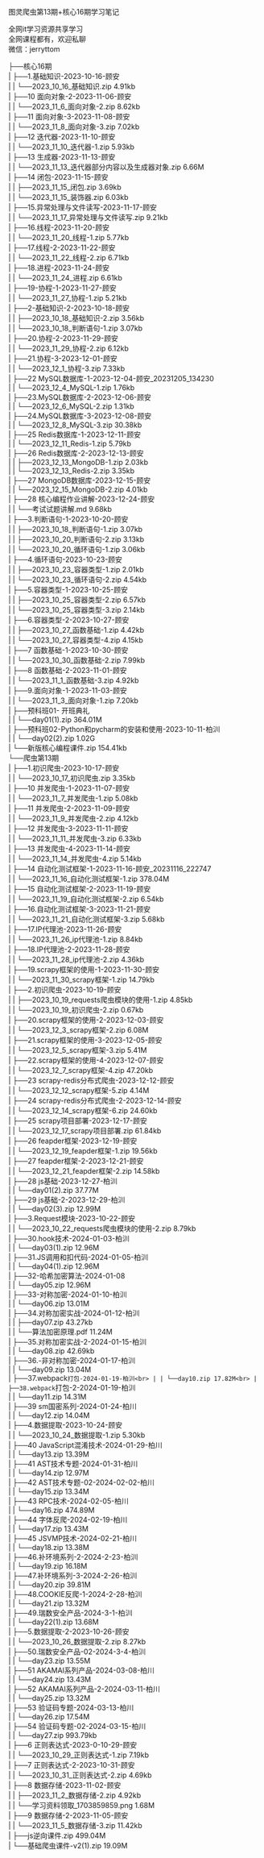 图灵爬虫第13期+核心16期学习笔记

全网it学习资源共享学习<br>全网课程都有，欢迎私聊<br>微信：jerryttom<br>

├──核心16期<br> | ├──1.基础知识-2023-10-16-顾安<br> | | └──2023_10_16_基础知识.zip 4.91kb<br> | ├──10 面向对象-2-2023-11-06-顾安<br> | | └──2023_11_6_面向对象-2.zip 8.62kb<br> | ├──11 面向对象-3-2023-11-08-顾安<br> | | └──2023_11_8_面向对象-3.zip 7.02kb<br> | ├──12 迭代器-2023-11-10-顾安<br> | | └──2023_11_10_迭代器-1.zip 5.93kb<br> | ├──13 生成器-2023-11-13-顾安<br> | | └──2023_11_13_迭代器部分内容以及生成器对象.zip 6.66M<br> | ├──14 闭包-2023-11-15-顾安<br> | | ├──2023_11_15_闭包.zip 3.69kb<br> | | └──2023_11_15_装饰器.zip 6.03kb<br> | ├──15.异常处理与文件读写-2023-11-17-顾安<br> | | └──2023_11_17_异常处理与文件读写.zip 9.21kb<br> | ├──16.线程-2023-11-20-顾安<br> | | └──2023_11_20_线程-1.zip 5.77kb<br> | ├──17.线程-2-2023-11-22-顾安<br> | | └──2023_11_22_线程-2.zip 6.71kb<br> | ├──18.进程-2023-11-24-顾安<br> | | └──2023_11_24_进程.zip 6.61kb<br> | ├──19-协程-1-2023-11-27-顾安<br> | | └──2023_11_27_协程-1.zip 5.21kb<br> | ├──2-基础知识-2-2023-10-18-顾安<br> | | ├──2023_10_18_基础知识-2.zip 3.56kb<br> | | └──2023_10_18_判断语句-1.zip 3.07kb<br> | ├──20.协程-2-2023-11-29-顾安<br> | | └──2023_11_29_协程-2.zip 6.12kb<br> | ├──21.协程-3-2023-12-01-顾安<br> | | └──2023_12_1_协程-3.zip 7.33kb<br> | ├──22 MySQL数据库-1-2023-12-04-顾安_20231205_134230<br> | | └──2023_12_4_MySQL-1.zip 1.76kb<br> | ├──23.MySQL数据库-2-2023-12-06-顾安<br> | | └──2023_12_6_MySQL-2.zip 1.31kb<br> | ├──24.MySQL数据库-3-2023-12-08-顾安<br> | | └──2023_12_8_MySQL-3.zip 30.38kb<br> | ├──25 Redis数据库-1-2023-12-11-顾安<br> | | └──2023_12_11_Redis-1.zip 5.79kb<br> | ├──26 Redis数据库-2-2023-12-13-顾安<br> | | ├──2023_12_13_MongoDB-1.zip 2.03kb<br> | | └──2023_12_13_Redis-2.zip 3.35kb<br> | ├──27 MongoDB数据库-2023-12-15-顾安<br> | | └──2023_12_15_MongoDB-2.zip 4.01kb<br> | ├──28 核心编程作业讲解-2023-12-24-顾安<br> | | └──考试试题讲解.md 9.68kb<br> | ├──3.判断语句-1-2023-10-20-顾安<br> | | ├──2023_10_18_判断语句-1.zip 3.07kb<br> | | ├──2023_10_20_判断语句-2.zip 3.13kb<br> | | └──2023_10_20_循环语句-1.zip 3.06kb<br> | ├──4.循环语句-2023-10-23-顾安<br> | | ├──2023_10_23_容器类型-1.zip 2.01kb<br> | | └──2023_10_23_循环语句-2.zip 4.54kb<br> | ├──5.容器类型-1-2023-10-25-顾安<br> | | ├──2023_10_25_容器类型-2.zip 6.57kb<br> | | └──2023_10_25_容器类型-3.zip 2.14kb<br> | ├──6.容器类型-2-2023-10-27-顾安<br> | | ├──2023_10_27_函数基础-1.zip 4.42kb<br> | | └──2023_10_27_容器类型-4.zip 4.15kb<br> | ├──7 函数基础-1-2023-10-30-顾安<br> | | └──2023_10_30_函数基础-2.zip 7.99kb<br> | ├──8 函数基础-2-2023-11-01-顾安<br> | | └──2023_11_1_函数基础-3.zip 4.92kb<br> | ├──9.面向对象-1-2023-11-03-顾安<br> | | └──2023_11_3_面向对象-1.zip 7.20kb<br> | ├──预科班01- 开班典礼<br> | | └──day01(1).zip 364.01M<br> | ├──预科班02-Python和pycharm的安装和使用-2023-10-11-柏汌<br> | | └──day02(2).zip 1.02G<br> | └──新版核心编程课件.zip 154.41kb<br> └──爬虫第13期<br> | ├──1.初识爬虫-2023-10-17-顾安<br> | | └──2023_10_17_初识爬虫.zip 3.35kb<br> | ├──10 并发爬虫-1-2023-11-07-顾安<br> | | └──2023_11_7_并发爬虫-1.zip 5.08kb<br> | ├──11 并发爬虫-2-2023-11-09-顾安<br> | | └──2023_11_9_并发爬虫-2.zip 4.12kb<br> | ├──12 并发爬虫-3-2023-11-11-顾安<br> | | └──2023_11_11_并发爬虫-3.zip 6.33kb<br> | ├──13 并发爬虫-4-2023-11-14-顾安<br> | | └──2023_11_14_并发爬虫-4.zip 5.14kb<br> | ├──14 自动化测试框架-1-2023-11-16-顾安_20231116_222747<br> | | └──2023_11_16_自动化测试框架-1.zip 378.04M<br> | ├──15 自动化测试框架-2-2023-11-19-顾安<br> | | └──2023_11_19_自动化测试框架-2.zip 6.54kb<br> | ├──16.自动化测试框架-3-2023-11-21-顾安<br> | | └──2023_11_21_自动化测试框架-3.zip 5.68kb<br> | ├──17.IP代理池-2023-11-26-顾安<br> | | └──2023_11_26_ip代理池-1.zip 8.84kb<br> | ├──18.IP代理池-2-2023-11-28-顾安<br> | | └──2023_11_28_ip代理池-2.zip 4.36kb<br> | ├──19.scrapy框架的使用-1-2023-11-30-顾安<br> | | └──2023_11_30_scrapy框架-1.zip 14.79kb<br> | ├──2.初识爬虫-2023-10-19-顾安<br> | | ├──2023_10_19_requests爬虫模块的使用-1.zip 4.85kb<br> | | └──2023_10_19_初识爬虫-2.zip 0.67kb<br> | ├──20.scrapy框架的使用-2-2023-12-03-顾安<br> | | └──2023_12_3_scrapy框架-2.zip 6.08M<br> | ├──21.scrapy框架的使用-3-2023-12-05-顾安<br> | | └──2023_12_5_scrapy框架-3.zip 5.41M<br> | ├──22.scrapy框架的使用-4-2023-12-07-顾安<br> | | └──2023_12_7_scrapy框架-4.zip 47.20kb<br> | ├──23 scrapy-redis分布式爬虫-2023-12-12-顾安<br> | | └──2023_12_12_scrapy框架-5.zip 4.14M<br> | ├──24 scrapy-redis分布式爬虫-2-2023-12-14-顾安<br> | | └──2023_12_14_scrapy框架-6.zip 24.60kb<br> | ├──25 scrapy项目部署-2023-12-17-顾安<br> | | └──2023_12_17_scrapy项目部署.zip 61.84kb<br> | ├──26 feapder框架-2023-12-19-顾安<br> | | └──2023_12_19_feapder框架-1.zip 19.56kb<br> | ├──27 feapder框架-2-2023-12-21-顾安<br> | | └──2023_12_21_feapder框架-2.zip 14.58kb<br> | ├──28 js基础-2023-12-27-柏汌<br> | | └──day01(2).zip 37.77M<br> | ├──29 js基础-2-2023-12-29-柏汌<br> | | └──day02(3).zip 12.99M<br> | ├──3.Request模块-2023-10-22-顾安<br> | | └──2023_10_22_requests爬虫模块的使用-2.zip 8.79kb<br> | ├──30.hook技术-2024-01-03-柏汌<br> | | └──day03(1).zip 12.96M<br> | ├──31.JS调用和扣代码-2024-01-05-柏汌<br> | | └──day04(1).zip 12.96M<br> | ├──32-哈希加密算法-2024-01-08<br> | | └──day05.zip 12.96M<br> | ├──33-对称加密-2024-01-10-柏汌<br> | | └──day06.zip 13.01M<br> | ├──34.对称加密实战-2024-01-12-柏汌<br> | | ├──day07.zip 43.27kb<br> | | └──算法加密原理.pdf 11.24M<br> | ├──35.对称加密实战-2-2024-01-15-柏汌<br> | | └──day08.zip 42.69kb<br> | ├──36.-非对称加密-2024-01-17-柏汌<br> | | └──day09.zip 13.04M<br> | ├──37.webpack`打包-2024-01-19-柏汌<br> | | └──day10.zip 17.82M<br> | ├──38.webpack`打包-2-2024-01-19-柏汌<br> | | └──day11.zip 14.31M<br> | ├──39 sm国密系列-2024-01-24-柏川<br> | | └──day12.zip 14.04M<br> | ├──4.数据提取-2023-10-24-顾安<br> | | └──2023_10_24_数据提取-1.zip 5.30kb<br> | ├──40 JavaScript混淆技术-2024-01-29-柏川<br> | | └──day13.zip 13.39M<br> | ├──41 AST技术专题-2024-01-31-柏川<br> | | └──day14.zip 12.97M<br> | ├──42 AST技术专题-02-2024-02-02-柏川<br> | | └──day15.zip 13.34M<br> | ├──43 RPC技术-2024-02-05-柏川<br> | | └──day16.zip 474.89M<br> | ├──44 字体反爬-2024-02-19-柏川<br> | | └──day17.zip 13.43M<br> | ├──45 JSVMP技术-2024-02-21-柏川<br> | | └──day18.zip 13.38M<br> | ├──46.补环境系列-2-2024-2-23-柏汌<br> | | └──day19.zip 16.18M<br> | ├──47.补环境系列-3-2024-2-26-柏汌<br> | | └──day20.zip 39.81M<br> | ├──48.COOKIE反爬-1-2024-2-28-柏汌<br> | | └──day21.zip 13.32M<br> | ├──49.瑞数安全产品-2024-3-1-柏汌<br> | | └──day22(1).zip 13.68M<br> | ├──5.数据提取-2-2023-10-26-顾安<br> | | └──2023_10_26_数据提取-2.zip 8.27kb<br> | ├──50.瑞数安全产品-02-2024-3-4-柏汌<br> | | └──day23.zip 13.55M<br> | ├──51 AKAMAI系列产品-2024-03-08-柏川<br> | | └──day24.zip 13.43M<br> | ├──52 AKAMAI系列产品-2-2024-03-11-柏川<br> | | └──day25.zip 13.32M<br> | ├──53 验证码专题-2024-03-13-柏川<br> | | └──day26.zip 17.54M<br> | ├──54 验证码专题-02-2024-03-15-柏川<br> | | └──day27.zip 993.79kb<br> | ├──6 正则表达式-2023-0-10-29-顾安<br> | | └──2023_10_29_正则表达式-1.zip 7.19kb<br> | ├──7 正则表达式-2-2023-10-31-顾安<br> | | └──2023_10_31_正则表达式-2.zip 4.69kb<br> | ├──8 数据存储-2023-11-02-顾安<br> | | ├──2023_11_2_数据存储-2.zip 4.92kb<br> | | └──学习资料领取_1703859859.png 1.68M<br> | ├──9 数据存储-2-2023-11-05-顾安<br> | | └──2023_11_5_数据存储-3.zip 11.42kb<br> | ├──js逆向课件.zip 499.04M<br> | └──基础爬虫课件-v2(1).zip 19.09M